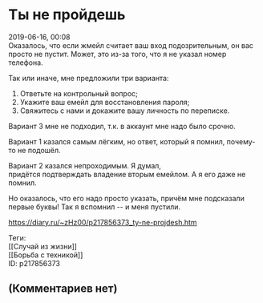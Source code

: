 Ты не пройдешь
==============

  
2019-06-16, 00:08  
 Оказалось, что если жмейл считает ваш вход подозрительным, он вас просто не пустит. Может, это из-за того, что я не указал номер телефона.   
   
 Так или иначе, мне предложили три варианта:   
 1. Ответьте на контрольный вопрос;   
 2. Укажите ваш емейл для восстановления пароля;   
 3. Свяжитесь с нами и докажите вашу личность по переписке.   
   
 Вариант 3 мне не подходил, т.к. в аккаунт мне надо было срочно.   
   
 Вариант 1 казался самым лёгким, но ответ, который я помнил, почему-то не подошёл.   
   
 Вариант 2 казался непроходимым. Я думал,   
 придётся подтверждать владение вторым емейлом. А я его даже не помнил.   
   
 Но оказалось, что его надо просто указать, причём мне подсказали первые буквы! Так я вспомнил -- и меня пустили.   
  
<https://diary.ru/~zHz00/p217856373_ty-ne-projdesh.htm>  
  
Теги:  
[[Случай из жизни]]  
[[Борьба с техникой]]  
ID: p217856373  


(Комментариев нет)
------------------